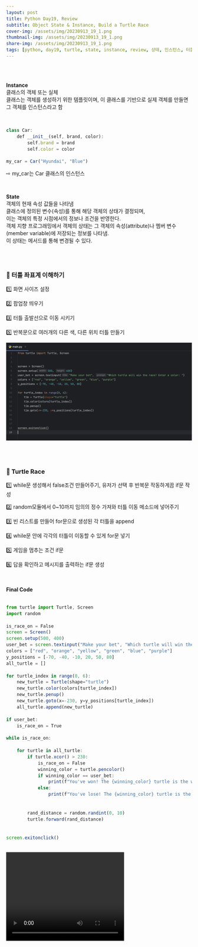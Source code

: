 ```yaml
---
layout: post
title: Python Day19, Review
subtitle: Object State & Instance, Build a Turtle Race
cover-img: /assets/img/20230913_19_1.png
thumbnail-img: /assets/img/20230913_19_1.png
share-img: /assets/img/20230913_19_1.png
tags: [python, day19, turtle, state, instance, review, 상태, 인스턴스, 터틀레이스, 복습]
---
```

<br><br>
  
**Instance**  
클래스의 객체 또는 실체   
클래스는 객체를 생성하기 위한 템플릿이며, 이 클래스를 기반으로 실제 객체를 만들면 그 객체를 인스턴스라고 함  
  
<br>

```javascript
class Car:
    def __init__(self, brand, color):
        self.brand = brand
        self.color = color

my_car = Car("Hyundai", "Blue")
```  


⇨ my_car는 Car 클래스의 인스턴스

<br>

**State**  
객체의 현재 속성 값들을 나타냄   
클래스에 정의된 변수(속성)를 통해 해당 객체의 상태가 결정되며,   
이는 객체의 특정 시점에서의 정보나 조건을 반영한다.  
객체 지향 프로그래밍에서 객체의 상태는 그 객체의 속성(attribute)나 멤버 변수(member variable)에 저장되는 정보를 나타냄.  
이 상태는 메서드를 통해 변경될 수 있다.  

<br><br>

### 🐢 터틀 좌표계 이해하기 
  
1️⃣ 화면 사이즈 설정  

2️⃣ 팝업창 띄우기    

3️⃣ 터틀 출발선으로 이동 시키기  

5️⃣ 반복문으로 여러개의 다른 색, 다른 위치 터틀 만들기  
  
![1](/assets/img/20230913_19_1.png)  

<br><br>
  
### 🐢 Turtle Race  

1️⃣ while문 생성해서 false조건 만들어주기, 유저가 선택 후 반복문 작동하게끔 if문 작성  

2️⃣ random모듈에서 0~10까지 임의의 정수 가져와 터틀 이동 메소드에 넣어주기  

3️⃣ 빈 리스트를 만들어 for문으로 생성된 각 터틀을 append  

4️⃣ while문 안에 각각의 터틀이 이동할 수 있게 for문 넣기  

5️⃣ 게임을 멈추는 조건 if문   

6️⃣ 답을 확인하고 메시지를 출력하는 if문 생성  

<br>

**Final Code**  
  
```javascript

from turtle import Turtle, Screen
import random

is_race_on = False
screen = Screen()
screen.setup(500, 400)
user_bet = screen.textinput("Make your bet", "Which turtle will win the race? Enter a color: ")
colors = ["red", "orange", "yellow", "green", "blue", "purple"]
y_positions = [-70, -40, -10, 20, 50, 80]
all_turtle = []

for turtle_index in range(0, 6):
    new_turtle = Turtle(shape="turtle")
    new_turtle.color(colors[turtle_index])
    new_turtle.penup()
    new_turtle.goto(x=-230, y=y_positions[turtle_index])
    all_turtle.append(new_turtle)

if user_bet:
    is_race_on = True

while is_race_on:

    for turtle in all_turtle:
        if turtle.xcor() > 230:
            is_race_on = False
            winning_color = turtle.pencolor()
            if winning_color == user_bet:
                print(f"You've won! The {winning_color} turtle is the winner!")
            else:
                print(f"You've lose! The {winning_color} turtle is the winner!")


        rand_distance = random.randint(0, 10)
        turtle.forward(rand_distance)


screen.exitonclick()

```  

<br>

<video width="320" height="240" controls>
 <source src="/assets/img/20230913.mp4" type="video/mp4">
</video>
